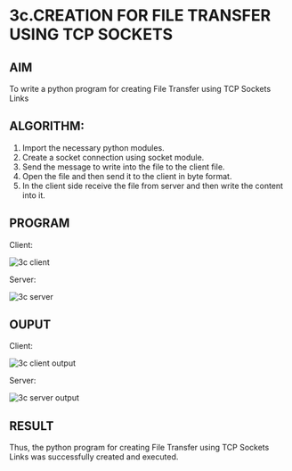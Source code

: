 # 3c.CREATION FOR FILE TRANSFER USING TCP SOCKETS
## AIM
To write a python program for creating File Transfer using TCP Sockets Links
## ALGORITHM:
1. Import the necessary python modules.
2. Create a socket connection using socket module.
3. Send the message to write into the file to the client file.
4. Open the file and then send it to the client in byte format.
5. In the client side receive the file from server and then write the content into it.
## PROGRAM
Client:

![3c client](https://github.com/MANISHA21SS/3c.FILE_TRANSFER_USING_TCP_SOCKETS/assets/147474298/f2278c00-9a29-4940-a525-a782b6f7f2d6)

Server:

![3c server](https://github.com/MANISHA21SS/3c.FILE_TRANSFER_USING_TCP_SOCKETS/assets/147474298/d48db6b8-f10c-49c0-a214-d13ebcdc1774)
## OUPUT
Client:

![3c client output](https://github.com/MANISHA21SS/3c.FILE_TRANSFER_USING_TCP_SOCKETS/assets/147474298/7f516ff0-e96c-40f8-88d6-e5a37f7f089d)

Server:

![3c server output](https://github.com/MANISHA21SS/3c.FILE_TRANSFER_USING_TCP_SOCKETS/assets/147474298/16a68e30-ebdd-428b-a43d-b3ed02269288)

## RESULT
Thus, the python program for creating File Transfer using TCP Sockets Links was 
successfully created and executed.
